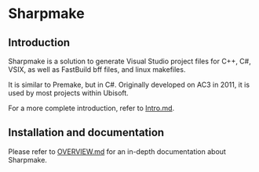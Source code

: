 # Sharpmake


## Introduction

Sharpmake is a solution to generate Visual Studio project files for C++, C#, VSIX, as well as FastBuild bff files, and linux makefiles.

It is similar to Premake, but in C#. Originally developed on AC3 in 2011,
it is used by most projects within Ubisoft.

For a more complete introduction, refer to [Intro.md](Intro.md).

## Installation and documentation

Please refer to [OVERVIEW.md](docs/OVERVIEW.md) for an in-depth documentation about Sharpmake.
